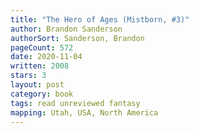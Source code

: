 ```yaml
---
title: "The Hero of Ages (Mistborn, #3)"
author: Brandon Sanderson
authorSort: Sanderson, Brandon
pageCount: 572
date: 2020-11-04
written: 2008
stars: 3
layout: post
category: book
tags: read unreviewed fantasy
mapping: Utah, USA, North America
---
```


